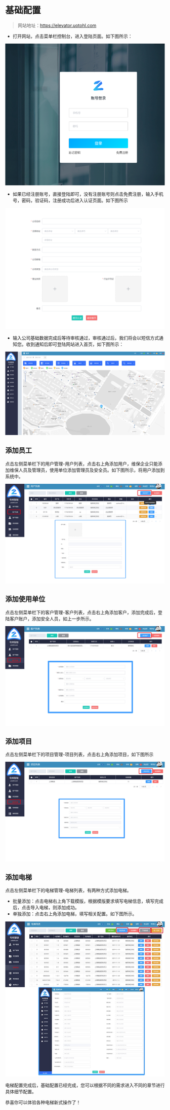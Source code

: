 # 基础配置

> 网站地址：https://elevator.uotohl.com

- 打开网站，点击菜单栏控制台，进入登陆页面。如下图所示：

![](../_media/net_login.png)

- 如果已经注册账号，直接登陆即可，没有注册账号则点击免费注册，输入手机号，密码，验证码，注册成功后进入认证页面。如下图所示

![](../_media/net_auth.png)

- 输入公司基础数据完成后等待审核通过，审核通过后，我们将会以短信方式通知您。收到通知后即可登陆网站进入首页，如下图所示：

![](../_media/net_home.png)

## 添加员工

点击左侧菜单栏下的用户管理-用户列表，点击右上角添加用户，维保企业只能添加维保人员及管理员，使用单位添加管理员及安全员。如下图所示，将用户添加到系统中。

![](../_media/net_user.jpg)

## 添加使用单位

点击左侧菜单栏下的客户管理-客户列表，点击右上角添加客户，添加完成后，登陆客户账户，添加安全人员，如上一步所示。

![](../_media/net_custom.jpg)

## 添加项目

点击左侧菜单栏下的项目管理-项目列表，点击右上角添加项目，如下图所示

![](../_media/net_project.jpg)

## 添加电梯

点击左侧菜单栏下的电梯管理-电梯列表，有两种方式添加电梯。

- 批量添加：点击电梯右上角下载模版，根据模版要求填写电梯信息，填写完成后，点击导入电梯，则添加成功。
- 单独添加：点击右上角添加电梯，填写相关配置。如下图所示。

![](../_media/net_elevator.jpg)

电梯配置完成后，基础配置已经完成，您可以根据不同的需求进入不同的章节进行具体细节配置。

恭喜你可以体验各种电梯新式操作了！